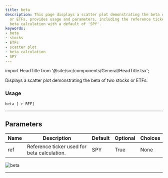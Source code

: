 ```yaml
---
title: beta
description: This page displays a scatter plot demonstrating the beta of two stocks
  or ETFs, provides usage and parameters, including the reference ticker used for
  beta calculation with a default of 'SPY'.
keywords:
- beta
- stocks
- ETFs
- scatter plot
- beta calculation
- SPY
---
```


import HeadTitle from '@site/src/components/General/HeadTitle.tsx';

<HeadTitle title="stocks/qa/beta - Reference | OpenBB Terminal Docs" />

Displays a scatter plot demonstrating the beta of two stocks or ETFs.

### Usage

```python
beta [-r REF]
```

---

## Parameters

| Name | Description | Default | Optional | Choices |
| ---- | ----------- | ------- | -------- | ------- |
| ref | Reference ticker used for beta calculation. | SPY | True | None |

![beta](https://user-images.githubusercontent.com/62662248/180587175-5e548915-0d3e-44cf-bbff-3655d51e1d64.png)

---

